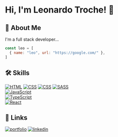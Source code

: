 # Hi, I'm Leonardo Troche! 👋

## 🚀 About Me
I'm a full stack developer...

```js
const leo = [
  { name: "leo", url: "https://google.com/" },
]
```

## 🛠 Skills

[![HTML](https://img.shields.io/badge/HTML-E34F26?style=for-the-badge&logo=html5&logoColor=white&labelColor=101010)]()
[![CSS](https://img.shields.io/badge/CSS-1572B6?style=for-the-badge&logo=css3&logoColor=white&labelColor=101010)]()
[![CSS](https://img.shields.io/badge/CSS-1572B6?style=for-the-badge&logo=css3&logoColor=white)]()
[![SASS](https://img.shields.io/badge/Sass-CC6699?style=for-the-badge&logo=sass&logoColor=white&labelColor=101010)]()
<br />
[![JavaScript](https://img.shields.io/badge/JavaScript-F7DF1E?style=for-the-badge&logo=javascript&logoColor=white&labelColor=101010)]()
<br />
[![TypeScript](https://img.shields.io/badge/TypeScript-007ACC?style=for-the-badge&logo=typescript&logoColor=white&labelColor=101010)]()
<br />
[![React](https://img.shields.io/badge/React-20232A?style=for-the-badge&logo=react&logoColor=white&labelColor=101010)]()



## 🔗 Links
[![portfolio](https://img.shields.io/badge/my_portfolio-000?style=for-the-badge&logo=ko-fi&logoColor=white)](https://google.com/)
[![linkedin](https://img.shields.io/badge/linkedin-0A66C2?style=for-the-badge&logo=linkedin&logoColor=white)](https://www.linkedin.com/)

